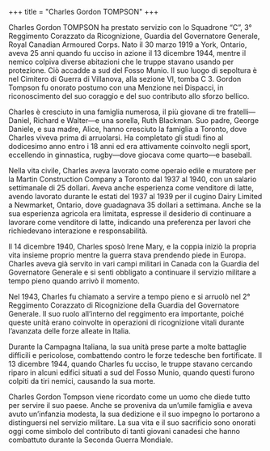 +++
title = "Charles Gordon TOMPSON"
+++

Charles Gordon TOMPSON ha prestato servizio con lo Squadrone “C”, 3° Reggimento Corazzato da Ricognizione, Guardia del Governatore Generale, Royal Canadian Armoured Corps. 
Nato il 30 marzo 1919 a York, Ontario, aveva 25 anni quando fu ucciso in azione il 13 dicembre 1944, mentre il nemico colpiva diverse abitazioni che le truppe stavano usando per protezione. Ciò accadde a sud del Fosso Munio. Il suo luogo di sepoltura è nel Cimitero di Guerra di Villanova, alla sezione VI, tomba C 3. 
Gordon Tompson fu onorato postumo con una Menzione nei Dispacci, in riconoscimento del suo coraggio e del suo contributo allo sforzo bellico.

Charles è cresciuto in una famiglia numerosa, il più giovane di tre fratelli—Daniel, Richard e Walter—e una sorella, Ruth Blackman. Suo padre, George Daniele, e sua madre, Alice, hanno cresciuto la famiglia a Toronto, dove Charles viveva prima di arruolarsi. Ha completato gli studi fino al dodicesimo anno entro i 18 anni ed era attivamente coinvolto negli sport, eccellendo in ginnastica, rugby—dove giocava come quarto—e baseball.

Nella vita civile, Charles aveva lavorato come operaio edile e muratore per la Martin Construction Company a Toronto dal 1937 al 1940, con un salario settimanale di 25 dollari. Aveva anche esperienza come venditore di latte, avendo lavorato durante le estati del 1937 al 1939 per il cugino Dairy Limited a Newmarket, Ontario, dove guadagnava 35 dollari a settimana. Anche se la sua esperienza agricola era limitata, espresse il desiderio di continuare a lavorare come venditore di latte, indicando una preferenza per lavori che richiedevano interazione e responsabilità.

Il 14 dicembre 1940, Charles sposò Irene Mary, e la coppia iniziò la propria vita insieme proprio mentre la guerra stava prendendo piede in Europa. Charles aveva già servito in vari campi militari in Canada con la Guardia del Governatore Generale e si sentì obbligato a continuare il servizio militare a tempo pieno quando arrivò il momento.

Nel 1943, Charles fu chiamato a servire a tempo pieno e si arruolò nel 2° Reggimento Corazzato di Ricognizione della Guardia del Governatore Generale. Il suo ruolo all’interno del reggimento era importante, poiché queste unità erano coinvolte in operazioni di ricognizione vitali durante l’avanzata delle forze alleate in Italia.

Durante la Campagna Italiana, la sua unità prese parte a molte battaglie difficili e pericolose, combattendo contro le forze tedesche ben fortificate. Il 13 dicembre 1944, quando Charles fu ucciso, le truppe stavano cercando riparo in alcuni edifici situati a sud del Fosso Munio, quando questi furono colpiti da tiri nemici, causando la sua morte.

Charles Gordon Tompson viene ricordato come un uomo che diede tutto per servire il suo paese. Anche se proveniva da un’umile famiglia e aveva avuto un’infanzia modesta, la sua dedizione e il suo impegno lo portarono a distinguersi nel servizio militare. La sua vita e il suo sacrificio sono onorati oggi come simbolo del contributo di tanti giovani canadesi che hanno combattuto durante la Seconda Guerra Mondiale.
